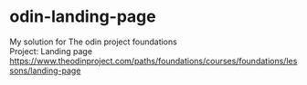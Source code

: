 # odin-landing-page

My solution for The odin project foundations\
Project: Landing page\
https://www.theodinproject.com/paths/foundations/courses/foundations/lessons/landing-page
